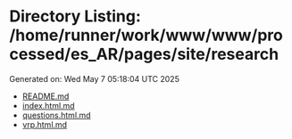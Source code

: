 # Directory Listing: /home/runner/work/www/www/processed/es_AR/pages/site/research
Generated on: Wed May  7 05:18:04 UTC 2025

- [README.md](README.md)
- [index.html.md](index.html.md)
- [questions.html.md](questions.html.md)
- [vrp.html.md](vrp.html.md)
